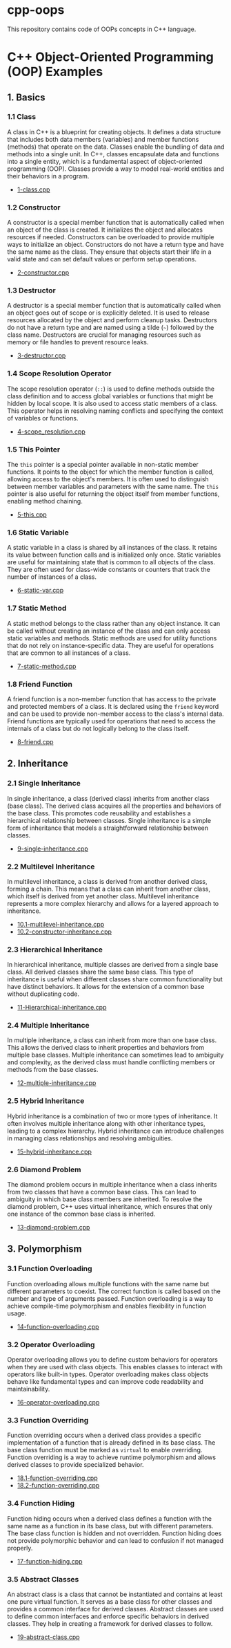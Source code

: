 # cpp-oops

This repository contains code of OOPs concepts in C++ language.

# C++ Object-Oriented Programming (OOP) Examples

## 1. Basics

### 1.1 Class
A class in C++ is a blueprint for creating objects. It defines a data structure that includes both data members (variables) and member functions (methods) that operate on the data. Classes enable the bundling of data and methods into a single unit. In C++, classes encapsulate data and functions into a single entity, which is a fundamental aspect of object-oriented programming (OOP). Classes provide a way to model real-world entities and their behaviors in a program.

- [1-class.cpp](https://github.com/VedantCode04/cpp-oops/blob/main/1-class.cpp)

### 1.2 Constructor
A constructor is a special member function that is automatically called when an object of the class is created. It initializes the object and allocates resources if needed. Constructors can be overloaded to provide multiple ways to initialize an object. Constructors do not have a return type and have the same name as the class. They ensure that objects start their life in a valid state and can set default values or perform setup operations.

- [2-constructor.cpp](https://github.com/VedantCode04/cpp-oops/blob/main/2-constructor.cpp)

### 1.3 Destructor
A destructor is a special member function that is automatically called when an object goes out of scope or is explicitly deleted. It is used to release resources allocated by the object and perform cleanup tasks. Destructors do not have a return type and are named using a tilde (`~`) followed by the class name. Destructors are crucial for managing resources such as memory or file handles to prevent resource leaks.

- [3-destructor.cpp](https://github.com/VedantCode04/cpp-oops/blob/main/3-destructor.cpp)

### 1.4 Scope Resolution Operator
The scope resolution operator (`::`) is used to define methods outside the class definition and to access global variables or functions that might be hidden by local scope. It is also used to access static members of a class. This operator helps in resolving naming conflicts and specifying the context of variables or functions.

- [4-scope_resolution.cpp](https://github.com/VedantCode04/cpp-oops/blob/main/4-scope_resolution.cpp)

### 1.5 This Pointer
The `this` pointer is a special pointer available in non-static member functions. It points to the object for which the member function is called, allowing access to the object's members. It is often used to distinguish between member variables and parameters with the same name. The `this` pointer is also useful for returning the object itself from member functions, enabling method chaining.

- [5-this.cpp](https://github.com/VedantCode04/cpp-oops/blob/main/5-this.cpp)

### 1.6 Static Variable
A static variable in a class is shared by all instances of the class. It retains its value between function calls and is initialized only once. Static variables are useful for maintaining state that is common to all objects of the class. They are often used for class-wide constants or counters that track the number of instances of a class.

- [6-static-var.cpp](https://github.com/VedantCode04/cpp-oops/blob/main/6-static-var.cpp)

### 1.7 Static Method
A static method belongs to the class rather than any object instance. It can be called without creating an instance of the class and can only access static variables and methods. Static methods are used for utility functions that do not rely on instance-specific data. They are useful for operations that are common to all instances of a class.

- [7-static-method.cpp](https://github.com/VedantCode04/cpp-oops/blob/main/7-static-method.cpp)

### 1.8 Friend Function
A friend function is a non-member function that has access to the private and protected members of a class. It is declared using the `friend` keyword and can be used to provide non-member access to the class's internal data. Friend functions are typically used for operations that need to access the internals of a class but do not logically belong to the class itself.

- [8-friend.cpp](https://github.com/VedantCode04/cpp-oops/blob/main/8-friend.cpp)

## 2. Inheritance

### 2.1 Single Inheritance
In single inheritance, a class (derived class) inherits from another class (base class). The derived class acquires all the properties and behaviors of the base class. This promotes code reusability and establishes a hierarchical relationship between classes. Single inheritance is a simple form of inheritance that models a straightforward relationship between classes.

- [9-single-inheritance.cpp](https://github.com/VedantCode04/cpp-oops/blob/main/9-single-inheritance.cpp)

### 2.2 Multilevel Inheritance
In multilevel inheritance, a class is derived from another derived class, forming a chain. This means that a class can inherit from another class, which itself is derived from yet another class. Multilevel inheritance represents a more complex hierarchy and allows for a layered approach to inheritance.

- [10.1-multilevel-inheritance.cpp](https://github.com/VedantCode04/cpp-oops/blob/main/10.1-multilevel-inheritance.cpp)
- [10.2-constructor-inheritance.cpp](https://github.com/VedantCode04/cpp-oops/blob/main/10.2-constructor-inheritance.cpp)

### 2.3 Hierarchical Inheritance
In hierarchical inheritance, multiple classes are derived from a single base class. All derived classes share the same base class. This type of inheritance is useful when different classes share common functionality but have distinct behaviors. It allows for the extension of a common base without duplicating code.

- [11-Hierarchical-inheritance.cpp](https://github.com/VedantCode04/cpp-oops/blob/main/11-Hierarchical-inheritance.cpp)

### 2.4 Multiple Inheritance
In multiple inheritance, a class can inherit from more than one base class. This allows the derived class to inherit properties and behaviors from multiple base classes. Multiple inheritance can sometimes lead to ambiguity and complexity, as the derived class must handle conflicting members or methods from the base classes.

- [12-multiple-inheritance.cpp](https://github.com/VedantCode04/cpp-oops/blob/main/12-multiple-inheritance.cpp)

### 2.5 Hybrid Inheritance
Hybrid inheritance is a combination of two or more types of inheritance. It often involves multiple inheritance along with other inheritance types, leading to a complex hierarchy. Hybrid inheritance can introduce challenges in managing class relationships and resolving ambiguities.

- [15-hybrid-inheritance.cpp](https://github.com/VedantCode04/cpp-oops/blob/main/15-hybrid-inheritance.cpp)

### 2.6 Diamond Problem
The diamond problem occurs in multiple inheritance when a class inherits from two classes that have a common base class. This can lead to ambiguity in which base class members are inherited. To resolve the diamond problem, C++ uses virtual inheritance, which ensures that only one instance of the common base class is inherited.

- [13-diamond-problem.cpp](https://github.com/VedantCode04/cpp-oops/blob/main/13-diamond-problem.cpp)

## 3. Polymorphism

### 3.1 Function Overloading
Function overloading allows multiple functions with the same name but different parameters to coexist. The correct function is called based on the number and type of arguments passed. Function overloading is a way to achieve compile-time polymorphism and enables flexibility in function usage.

- [14-function-overloading.cpp](https://github.com/VedantCode04/cpp-oops/blob/main/14-function-overloading.cpp)

### 3.2 Operator Overloading
Operator overloading allows you to define custom behaviors for operators when they are used with class objects. This enables classes to interact with operators like built-in types. Operator overloading makes class objects behave like fundamental types and can improve code readability and maintainability.

- [16-operator-overloading.cpp](https://github.com/VedantCode04/cpp-oops/blob/main/16-operator-overloading.cpp)

### 3.3 Function Overriding
Function overriding occurs when a derived class provides a specific implementation of a function that is already defined in its base class. The base class function must be marked as `virtual` to enable overriding. Function overriding is a way to achieve runtime polymorphism and allows derived classes to provide specialized behavior.

- [18.1-function-overriding.cpp](https://github.com/VedantCode04/cpp-oops/blob/main/18.1-function-overriding.cpp)
- [18.2-function-overriding.cpp](https://github.com/VedantCode04/cpp-oops/blob/main/18.2-function-overriding.cpp)

### 3.4 Function Hiding
Function hiding occurs when a derived class defines a function with the same name as a function in its base class, but with different parameters. The base class function is hidden and not overridden. Function hiding does not provide polymorphic behavior and can lead to confusion if not managed properly.

- [17-function-hiding.cpp](https://github.com/VedantCode04/cpp-oops/blob/main/17-function-hiding.cpp)

### 3.5 Abstract Classes
An abstract class is a class that cannot be instantiated and contains at least one pure virtual function. It serves as a base class for other classes and provides a common interface for derived classes. Abstract classes are used to define common interfaces and enforce specific behaviors in derived classes. They help in creating a framework for derived classes to follow.

- [19-abstract-class.cpp](https://github.com/VedantCode04/cpp-oops/blob/main/19-abstract-class.cpp)
